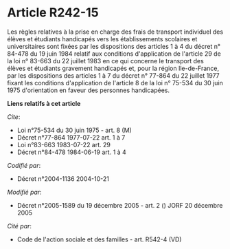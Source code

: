# Article R242-15

Les règles relatives à la prise en charge des frais de transport individuel des élèves et étudiants handicapés vers les
établissements scolaires et universitaires sont fixées par les dispositions des articles 1 à 4 du décret n° 84-478 du 19 juin
1984 relatif aux conditions d'application de l'article 29 de la loi n° 83-663 du 22 juillet 1983 en ce qui concerne le
transport des élèves et étudiants gravement handicapés et, pour la région Ile-de-France, par les dispositions des articles 1
à 7 du décret n° 77-864 du 22 juillet 1977 fixant les conditions d'application de l'article 8 de la loi n° 75-534 du 30 juin
1975 d'orientation en faveur des personnes handicapées.

**Liens relatifs à cet article**

_Cite_:

  - Loi n°75-534 du 30 juin 1975 - art. 8 (M)
  - Décret n°77-864 1977-07-22 art. 1 à 7
  - Loi n°83-663 1983-07-22 art. 29
  - Décret n°84-478 1984-06-19 art. 1 à 4

_Codifié par_:

  - Décret n°2004-1136 2004-10-21

_Modifié par_:

  - Décret n°2005-1589 du 19 décembre 2005 - art. 2 () JORF 20 décembre 2005

_Cité par_:

  - Code de l'action sociale et des familles - art. R542-4 (VD)
